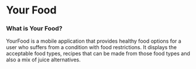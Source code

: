 Your Food 
============

### What is Your Food?

YourFood is a mobile application that provides healthy food options for a user who suffers from a condition with food restrictions. It displays the acceptable food types, recipes that can be made from those food types and also a mix of juice alternatives.

